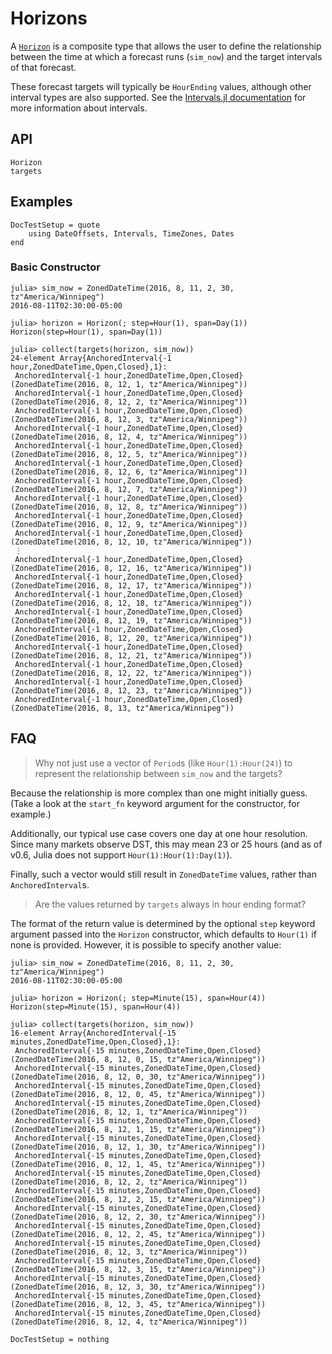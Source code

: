 # Horizons

A [`Horizon`](@ref) is a composite type that allows the user to define the relationship
between the time at which a forecast runs (`sim_now`) and the target intervals of that
forecast.

These forecast targets will typically be `HourEnding` values, although other interval
types are also supported. See the [Intervals.jl documentation](https://invenia.github.io/Intervals.jl/stable/)
for more information about intervals.

## API

```@docs
Horizon
targets
```

## Examples

```@meta
DocTestSetup = quote
    using DateOffsets, Intervals, TimeZones, Dates
end
```

### Basic Constructor

```jldoctest
julia> sim_now = ZonedDateTime(2016, 8, 11, 2, 30, tz"America/Winnipeg")
2016-08-11T02:30:00-05:00

julia> horizon = Horizon(; step=Hour(1), span=Day(1))
Horizon(step=Hour(1), span=Day(1))

julia> collect(targets(horizon, sim_now))
24-element Array{AnchoredInterval{-1 hour,ZonedDateTime,Open,Closed},1}:
 AnchoredInterval{-1 hour,ZonedDateTime,Open,Closed}(ZonedDateTime(2016, 8, 12, 1, tz"America/Winnipeg"))
 AnchoredInterval{-1 hour,ZonedDateTime,Open,Closed}(ZonedDateTime(2016, 8, 12, 2, tz"America/Winnipeg"))
 AnchoredInterval{-1 hour,ZonedDateTime,Open,Closed}(ZonedDateTime(2016, 8, 12, 3, tz"America/Winnipeg"))
 AnchoredInterval{-1 hour,ZonedDateTime,Open,Closed}(ZonedDateTime(2016, 8, 12, 4, tz"America/Winnipeg"))
 AnchoredInterval{-1 hour,ZonedDateTime,Open,Closed}(ZonedDateTime(2016, 8, 12, 5, tz"America/Winnipeg"))
 AnchoredInterval{-1 hour,ZonedDateTime,Open,Closed}(ZonedDateTime(2016, 8, 12, 6, tz"America/Winnipeg"))
 AnchoredInterval{-1 hour,ZonedDateTime,Open,Closed}(ZonedDateTime(2016, 8, 12, 7, tz"America/Winnipeg"))
 AnchoredInterval{-1 hour,ZonedDateTime,Open,Closed}(ZonedDateTime(2016, 8, 12, 8, tz"America/Winnipeg"))
 AnchoredInterval{-1 hour,ZonedDateTime,Open,Closed}(ZonedDateTime(2016, 8, 12, 9, tz"America/Winnipeg"))
 AnchoredInterval{-1 hour,ZonedDateTime,Open,Closed}(ZonedDateTime(2016, 8, 12, 10, tz"America/Winnipeg"))
 ⋮
 AnchoredInterval{-1 hour,ZonedDateTime,Open,Closed}(ZonedDateTime(2016, 8, 12, 16, tz"America/Winnipeg"))
 AnchoredInterval{-1 hour,ZonedDateTime,Open,Closed}(ZonedDateTime(2016, 8, 12, 17, tz"America/Winnipeg"))
 AnchoredInterval{-1 hour,ZonedDateTime,Open,Closed}(ZonedDateTime(2016, 8, 12, 18, tz"America/Winnipeg"))
 AnchoredInterval{-1 hour,ZonedDateTime,Open,Closed}(ZonedDateTime(2016, 8, 12, 19, tz"America/Winnipeg"))
 AnchoredInterval{-1 hour,ZonedDateTime,Open,Closed}(ZonedDateTime(2016, 8, 12, 20, tz"America/Winnipeg"))
 AnchoredInterval{-1 hour,ZonedDateTime,Open,Closed}(ZonedDateTime(2016, 8, 12, 21, tz"America/Winnipeg"))
 AnchoredInterval{-1 hour,ZonedDateTime,Open,Closed}(ZonedDateTime(2016, 8, 12, 22, tz"America/Winnipeg"))
 AnchoredInterval{-1 hour,ZonedDateTime,Open,Closed}(ZonedDateTime(2016, 8, 12, 23, tz"America/Winnipeg"))
 AnchoredInterval{-1 hour,ZonedDateTime,Open,Closed}(ZonedDateTime(2016, 8, 13, tz"America/Winnipeg"))
```

## FAQ

> Why not just use a vector of `Period`s (like `Hour(1):Hour(24)`) to represent the
> relationship between `sim_now` and the targets?

Because the relationship is more complex than one might initially guess. (Take a look at
the `start_fn` keyword argument for the constructor, for example.)

Additionally, our typical use case covers one day at one hour resolution. Since many
markets observe DST, this may mean 23 or 25 hours (and as of v0.6, Julia does not support
`Hour(1):Hour(1):Day(1)`).

Finally, such a vector would still result in `ZonedDateTime` values, rather than
`AnchoredInterval`s.

> Are the values returned by `targets` always in hour ending format?

The format of the return value is determined by the optional `step` keyword argument passed
into the `Horizon` constructor, which defaults to `Hour(1)` if none is provided. However, it
is possible to specify another value:

```jldoctest
julia> sim_now = ZonedDateTime(2016, 8, 11, 2, 30, tz"America/Winnipeg")
2016-08-11T02:30:00-05:00

julia> horizon = Horizon(; step=Minute(15), span=Hour(4))
Horizon(step=Minute(15), span=Hour(4))

julia> collect(targets(horizon, sim_now))
16-element Array{AnchoredInterval{-15 minutes,ZonedDateTime,Open,Closed},1}:
 AnchoredInterval{-15 minutes,ZonedDateTime,Open,Closed}(ZonedDateTime(2016, 8, 12, 0, 15, tz"America/Winnipeg"))
 AnchoredInterval{-15 minutes,ZonedDateTime,Open,Closed}(ZonedDateTime(2016, 8, 12, 0, 30, tz"America/Winnipeg"))
 AnchoredInterval{-15 minutes,ZonedDateTime,Open,Closed}(ZonedDateTime(2016, 8, 12, 0, 45, tz"America/Winnipeg"))
 AnchoredInterval{-15 minutes,ZonedDateTime,Open,Closed}(ZonedDateTime(2016, 8, 12, 1, tz"America/Winnipeg"))
 AnchoredInterval{-15 minutes,ZonedDateTime,Open,Closed}(ZonedDateTime(2016, 8, 12, 1, 15, tz"America/Winnipeg"))
 AnchoredInterval{-15 minutes,ZonedDateTime,Open,Closed}(ZonedDateTime(2016, 8, 12, 1, 30, tz"America/Winnipeg"))
 AnchoredInterval{-15 minutes,ZonedDateTime,Open,Closed}(ZonedDateTime(2016, 8, 12, 1, 45, tz"America/Winnipeg"))
 AnchoredInterval{-15 minutes,ZonedDateTime,Open,Closed}(ZonedDateTime(2016, 8, 12, 2, tz"America/Winnipeg"))
 AnchoredInterval{-15 minutes,ZonedDateTime,Open,Closed}(ZonedDateTime(2016, 8, 12, 2, 15, tz"America/Winnipeg"))
 AnchoredInterval{-15 minutes,ZonedDateTime,Open,Closed}(ZonedDateTime(2016, 8, 12, 2, 30, tz"America/Winnipeg"))
 AnchoredInterval{-15 minutes,ZonedDateTime,Open,Closed}(ZonedDateTime(2016, 8, 12, 2, 45, tz"America/Winnipeg"))
 AnchoredInterval{-15 minutes,ZonedDateTime,Open,Closed}(ZonedDateTime(2016, 8, 12, 3, tz"America/Winnipeg"))
 AnchoredInterval{-15 minutes,ZonedDateTime,Open,Closed}(ZonedDateTime(2016, 8, 12, 3, 15, tz"America/Winnipeg"))
 AnchoredInterval{-15 minutes,ZonedDateTime,Open,Closed}(ZonedDateTime(2016, 8, 12, 3, 30, tz"America/Winnipeg"))
 AnchoredInterval{-15 minutes,ZonedDateTime,Open,Closed}(ZonedDateTime(2016, 8, 12, 3, 45, tz"America/Winnipeg"))
 AnchoredInterval{-15 minutes,ZonedDateTime,Open,Closed}(ZonedDateTime(2016, 8, 12, 4, tz"America/Winnipeg"))
```

```@meta
DocTestSetup = nothing
```
